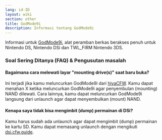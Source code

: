 ```yaml
---
lang: id-ID
layout: wiki
section: other
title: GodMode9i
description: Informasi tentang GodMode9i
---
```


Informasi untuk [GodMode9i](https://github.com/DS-Homebrew/GodMode9i), alat peramban berkas berakses penuh untuk Nintendo DS, Nintendo DSi dan TWL_FIRM Nintendo 3DS.

### Soal Sering Ditanya (FAQ) & Pengusutan masalah

#### Bagaimana cara melewati layar "mounting drive(s)" saat baru buka?
Ini terjadi jika kamu meluncurkan GodMode9i dari [hiyaCFW](https://wiki.ds-homebrew.com/other/hiyacfw). Kamu dapat menahan X ketika meluncurkan GodMode9i agar penyembulan (mounting) NAND dilewati. Cara lainnya, kamu dapat meluncurkan GodMode9i langsung dari unlaunch agar dapat menyembulkan (mount) NAND.

#### Kenapa saya tidak bisa mengimbit (dump) permainan di DSi?
Kamu harus sudah ada unlaunch agar dapat mengimbit (dump) permainan ke kartu SD. Kamu dapat memasang unlaunch dengan mengikuti [dsi.cfw.guide](https://dsi.cfw.guide/).
